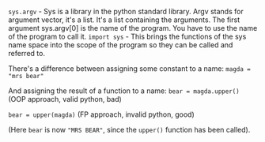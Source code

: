 `sys.argv` - Sys is a library in the python standard library. Argv stands for argument vector, it's a list. It's a list containing the arguments. The first argument sys.argv[0] is the name of the program. You have to use the name of the program to call it. 
`import sys` - This brings the functions of the sys name space into the scope of the program so they can be called and referred to.

There's a difference between assigning some constant to a name:
`magda = "mrs bear"`

And assigning the result of a function to a name:
`bear = magda.upper()` (OOP approach, valid python, bad)

`bear = upper(magda)` (FP approach, invalid python, good)

(Here `bear` is now `"MRS BEAR"`, since the `upper()` function has been called).